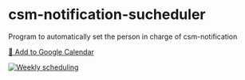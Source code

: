 # csm-notification-sucheduler

Program to automatically set the person in charge of csm-notification

[📅 Add to Google Calendar](https://www.google.com/calendar/render?cid=webcal://raw.githubusercontent.com/launchableinc/csm-notification-scheduler/main/schedule.ics)

[![Weekly scheduling](https://github.com/launchableinc/csm-notification-sucheduler/actions/workflows/weekly.yml/badge.svg)](https://github.com/launchableinc/csm-notification-sucheduler/actions/workflows/weekly.yml)
